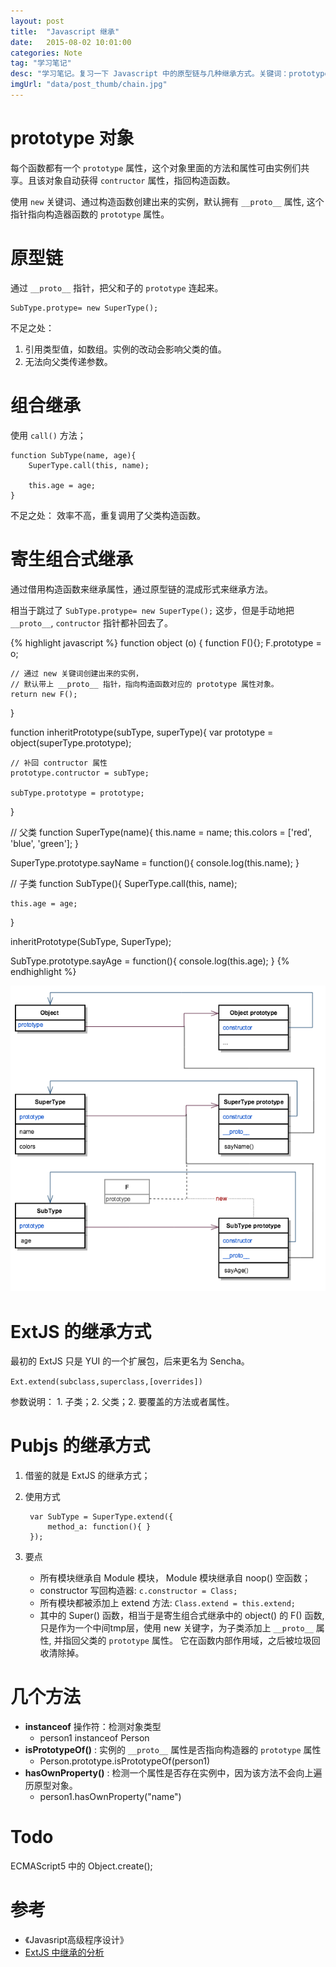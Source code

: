 ```yaml
---
layout: post
title:  "Javascript 继承"
date:   2015-08-02 10:01:00
categories: Note
tag: "学习笔记" 
desc: "学习笔记。复习一下 Javascript 中的原型链与几种继承方式。关键词：prototype, __proto__, contructor, 组合继承，寄生组合式继承，ExtJS, Pubjs 等等。"
imgUrl: "data/post_thumb/chain.jpg"
---
```



# prototype 对象

每个函数都有一个 `prototype` 属性，这个对象里面的方法和属性可由实例们共享。且该对象自动获得 `contructor` 属性，指回构造函数。

使用 `new` 关键词、通过构造函数创建出来的实例，默认拥有 `__proto__` 属性, 这个指针指向构造器函数的 `prototype` 属性。


# 原型链

通过 `__proto__` 指针，把父和子的 `prototype` 连起来。

	SubType.protype= new SuperType();

不足之处：

1. 引用类型值，如数组。实例的改动会影响父类的值。
2. 无法向父类传递参数。

# 组合继承
	
使用 `call()` 方法；

	function SubType(name, age){
		SuperType.call(this, name);

		this.age = age;
	}

不足之处：
	效率不高，重复调用了父类构造函数。

# 寄生组合式继承

通过借用构造函数来继承属性，通过原型链的混成形式来继承方法。

相当于跳过了 `SubType.protype= new SuperType();` 这步，但是手动地把 `__proto__`, `contructor` 指针都补回去了。

{% highlight javascript %}
function object (o) {
	function F(){};
	F.prototype = o;

	// 通过 new 关键词创建出来的实例，
	// 默认带上 __proto__ 指针，指向构造函数对应的 prototype 属性对象。
	return new F(); 
}

function inheritPrototype(subType, superType){
	var prototype = object(superType.prototype);

	// 补回 contructor 属性
	prototype.contructor = subType;

	subType.prototype = prototype;
}

// 父类
function SuperType(name){
	this.name = name;
	this.colors = ['red', 'blue', 'green'];
}

SuperType.prototype.sayName = function(){
	console.log(this.name);
}

// 子类
function SubType(){
	SuperType.call(this, name);

	this.age = age;
}

inheritPrototype(SubType, SuperType);

SubType.prototype.sayAge = function(){
	console.log(this.age);
}
{% endhighlight %}

![inheritance](/data/post_imgs/inheritance.png)	

# ExtJS 的继承方式

最初的 ExtJS 只是 YUI 的一个扩展包，后来更名为 Sencha。

`Ext.extend(subclass,superclass,[overrides])`

参数说明： 1. 子类；2. 父类；2. 要覆盖的方法或者属性。


# Pubjs 的继承方式

1. 借鉴的就是 ExtJS 的继承方式；

2. 使用方式

		var SubType = SuperType.extend({
			method_a: function(){ }
		});

3. 要点

	- 所有模块继承自 Module 模块， Module 模块继承自 noop() 空函数；
	- constructor 写回构造器: `c.constructor = Class;`
	- 所有模块都被添加上 extend 方法: `Class.extend = this.extend;`
	- 其中的 Super() 函数，相当于是寄生组合式继承中的 object() 的 F() 函数, 只是作为一个中间tmp层，使用 new 关键字，为子类添加上 `__proto__` 属性, 并指回父类的 `prototype` 属性。 它在函数内部作用域，之后被垃圾回收清除掉。

# 几个方法

- **instanceof** 操作符：检测对象类型
	- person1 instanceof Person
- **isPrototypeOf()** : 实例的 `__proto__` 属性是否指向构造器的 `prototype` 属性
	- Person.prototype.isPrototypeOf(person1)
- **hasOwnProperty()** : 检测一个属性是否存在实例中，因为该方法不会向上遍历原型对象。
	- person1.hasOwnProperty("name")

# Todo

ECMAScript5 中的 Object.create();

# 参考

- 《Javasript高级程序设计》
- [ExtJS 中继承的分析](http://outofmemory.cn/code-snippet/33376/ExtJS-parse)